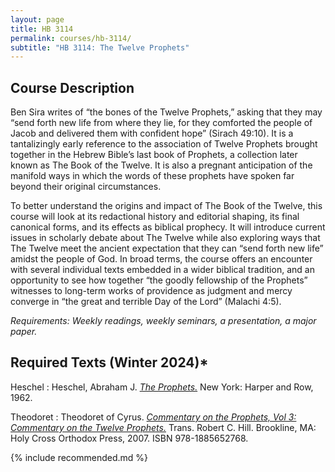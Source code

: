 ```yaml
---
layout: page
title: HB 3114
permalink: courses/hb-3114/
subtitle: "HB 3114: The Twelve Prophets"
---
```


## Course Description

Ben Sira writes of “the bones of the Twelve Prophets,” asking that they
may “send forth new life from where they lie, for they comforted the
people of Jacob and delivered them with confident hope” (Sirach 49:10).
It is a tantalizingly early reference to the association of Twelve
Prophets brought together in the Hebrew Bible’s last book of Prophets, a
collection later known as The Book of the Twelve. It is also a pregnant
anticipation of the manifold ways in which the words of these prophets
have spoken far beyond their original circumstances.

To better understand the origins and impact of The Book of the Twelve,
this course will look at its redactional history and editorial shaping,
its final canonical forms, and its effects as biblical prophecy. It will
introduce current issues in scholarly debate about The Twelve while also
exploring ways that The Twelve meet the ancient expectation that they
can “send forth new life” amidst the people of God. In broad terms, the
course offers an encounter with several individual texts embedded in a
wider biblical tradition, and an opportunity to see how together “the
goodly fellowship of the Prophets” witnesses to long-term works of
providence as judgment and mercy converge in “the great and terrible Day
of the Lord” (Malachi 4:5).

*Requirements: Weekly readings, weekly seminars, a presentation, a major paper.*

<!-- 
[Download the Syllabus (Winter 2018, v 2.0.x).](https://github.com/danieldriver/Syllabi/raw/master/HB/HB%203114-The%20XII-Driver%202018.pdf)

[Brightspace login](https://smu.brightspace.com/d2l/login)
 -->

## Required Texts (Winter 2024)*

<!-- 
Two Sides
: Ehud Ben Zvi and James D. Nogalski. *Two Sides of a Coin: Juxtaposing Views on Interpreting the Book of the Twelve / the Twelve Prophetic Books.* Piscataway, NJ: Gorgias Press, 2009. ISBN 978-1607243038.
: Order it in [Canada](http://amzn.to/2zyDIeK) or the [USA](http://amzn.to/2yMcg0i).

Goodly Fellowship
: Christopher R. Seitz. *The Goodly Fellowship of the Prophets: The Achievement of Association in Canon Formation.* Grand Rapids: Baker Academic, 2009. ISBN 978-0801038839.
: Order it in [Canada](http://amzn.to/2h1TGaJ) or the [USA](http://amzn.to/2h1TPuN).

Jerome
: Jerome; Thomas P. Scheck, trans. *Commentaries on the Twelve Prophets (Ancient Christian Texts).* Downers Grove: IVP Academic, 2016. ISBN 978-0830829163.
: Order it in [Canada](http://amzn.to/2yJiygw) or the [USA](http://amzn.to/2h24vJV).
 -->

Heschel
: Heschel, Abraham J. [*The Prophets.*](https://amzn.to/46qhye3) New York: Harper and Row, 1962.

Theodoret
: Theodoret of Cyrus. [*Commentary on the Prophets, Vol 3: Commentary on the Twelve Prophets.*](https://amzn.to/47kYajz) Trans. Robert C. Hill. Brookline, MA: Holy Cross Orthodox Press, 2007. ISBN 978-1885652768.

{% include recommended.md %}
